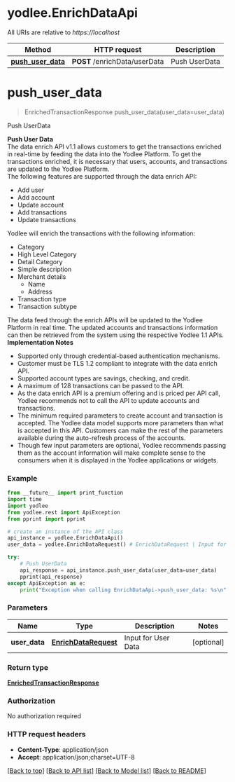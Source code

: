 # yodlee.EnrichDataApi

All URIs are relative to *https://localhost*

Method | HTTP request | Description
------------- | ------------- | -------------
[**push_user_data**](EnrichDataApi.md#push_user_data) | **POST** /enrichData/userData | Push UserData


# **push_user_data**
> EnrichedTransactionResponse push_user_data(user_data=user_data)

Push UserData

<b>Push User Data </b><br>The data enrich API v1.1 allows customers to get the transactions enriched in real-time by feeding the data into the Yodlee Platform. To get the transactions enriched, it is necessary that users, accounts, and transactions are updated to the Yodlee Platform.<br>The following features are supported through the data enrich API:<ul><li>Add user</li><li>Add account</li><li>Update account</li><li>Add transactions</li><li>Update transactions</li></ul>Yodlee will enrich the transactions with the following information:<ul><li>Category</li><li>High Level Category</li><li>Detail Category</li><li>Simple description</li><li>Merchant details<ul><li>Name</li><li>Address</li></ul></li><li>Transaction type</li><li>Transaction subtype</li></ul>The data feed through the enrich APIs will be updated to the Yodlee Platform in real time. The updated accounts and transactions information can then be retrieved from the system using the respective Yodlee 1.1 APIs.<br><b> Implementation Notes </b><ul><li>Supported only through credential-based authentication mechanisms.</li><li>Customer must be TLS 1.2 compliant to integrate with the data enrich API.</li><li>Supported account types are savings, checking, and credit.</li><li>A maximum of 128 transactions can be passed to the API.</li><li>As the data enrich API is a premium offering and is priced per API call, Yodlee recommends not to call the API to update accounts and transactions.</li><li>The minimum required parameters to create account and transaction is accepted. The Yodlee data model supports more parameters than what is accepted in this API. Customers can make the rest of the parameters available during the auto-refresh process of the accounts.</li><li>Though few input parameters are optional, Yodlee recommends passing them as the account information will make complete sense to the consumers when it is displayed in the Yodlee applications or widgets.</li></ul>

### Example
```python
from __future__ import print_function
import time
import yodlee
from yodlee.rest import ApiException
from pprint import pprint

# create an instance of the API class
api_instance = yodlee.EnrichDataApi()
user_data = yodlee.EnrichDataRequest() # EnrichDataRequest | Input for User Data (optional)

try:
    # Push UserData
    api_response = api_instance.push_user_data(user_data=user_data)
    pprint(api_response)
except ApiException as e:
    print("Exception when calling EnrichDataApi->push_user_data: %s\n" % e)
```

### Parameters

Name | Type | Description  | Notes
------------- | ------------- | ------------- | -------------
 **user_data** | [**EnrichDataRequest**](EnrichDataRequest.md)| Input for User Data | [optional] 

### Return type

[**EnrichedTransactionResponse**](EnrichedTransactionResponse.md)

### Authorization

No authorization required

### HTTP request headers

 - **Content-Type**: application/json
 - **Accept**: application/json;charset=UTF-8

[[Back to top]](#) [[Back to API list]](../README.md#documentation-for-api-endpoints) [[Back to Model list]](../README.md#documentation-for-models) [[Back to README]](../README.md)

